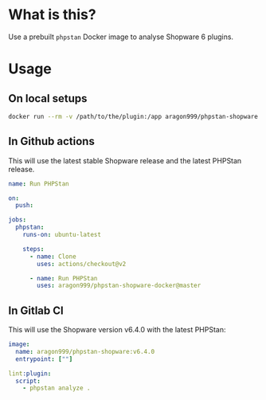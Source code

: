 # What is this?

Use a prebuilt `phpstan` Docker image to analyse Shopware 6 plugins.

# Usage

## On local setups

```bash
docker run --rm -v /path/to/the/plugin:/app aragon999/phpstan-shopware:v6.4.0 analyze --level 5 .
```

## In Github actions

This will use the latest stable Shopware release and the latest PHPStan release.
```yaml
name: Run PHPStan

on:
  push:

jobs:
  phpstan:
    runs-on: ubuntu-latest

    steps:
      - name: Clone
        uses: actions/checkout@v2

      - name: Run PHPStan
        uses: aragon999/phpstan-shopware-docker@master
```
## In Gitlab CI

This will use the Shopware version v6.4.0 with the latest PHPStan:
```yaml
image:
  name: aragon999/phpstan-shopware:v6.4.0
  entrypoint: [""]

lint:plugin:
  script:
    - phpstan analyze .
```
